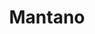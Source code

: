---
title: Mantano
member_url: https://mantano.com
geographies: ["worldwide", "France"]
based: ["France"]
ig: [""] 
services: [""] 
tags: [""]
categories: ["Technology providers"]
summary: "the company behind the Bookari mobile reading application."
press:
active: true
layout: members
showReadTime: false
showDate: false
permalink: ""
date: 
featureImage: "https://r9y8m3r7.rocketcdn.me/wp-content/uploads/2021/05/logo-mantano-v3._contour_vectorise_ras.svg"
--- 
